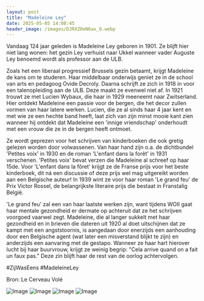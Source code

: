 ```yaml
---
layout: post
title: "Madeleine Ley"
date: 2025-05-05 14:08:45
header_image: /images/DJRXZOeN6ax_0.webp
---
```


Vandaag 124 jaar geleden is Madeleine Ley geboren in 1901. Ze blijft hier niet lang wonen: het gezin Ley verhuist naar Ukkel wanneer vader Auguste Ley benoemd wordt als professor aan de ULB. 

Zoals het een liberaal progressief Brussels gezin betaamt, krijgt Madeleine de kans om te studeren. Haar middelbaar onderwijs geniet ze in de school van arts en pedagoog Ovide Decroly. Daarna schrijft ze zich in 1918 in voor een talenopleiding aan de ULB. Deze maakt ze evenwel niet af. In 1921 trouwt ze met Lucien Wybaux, die haar in 1929 meeneemt naar Zwitserland. Hier ontdekt Madeleine een passie voor de bergen, die het decor zullen vormen van haar latere werken. Lucien, die ze al sinds haar 4 jaar kent en met wie ze een hechte band heeft, laat zich van zijn minst mooie kant zien wanneer hij ontdekt dat Madeleine een 'innige vriendschap' onderhoudt met een vrouw die ze in de bergen heeft ontmoet.

Ze wordt geprezen voor het schrijven van kinderboeken die ook gretig gelezen worden door volwassenen. Van haar hand zijn o.a. de dichtbundel 'Petites voix' in 1930 en de roman 'L'enfant dans la forêt' in 1931 verschenen. 'Petites voix' bevat verzen die Madeleine al schreef op haar 15de. Voor 'L'enfant dans la fôret' krijgt ze de Franse prijs voor het beste kinderboek, dit ná een discussie of deze prijs wel mag uitgereikt worden aan een Belgische auteur! In 1939 wint ze voor haar roman 'Le grand feu' de Prix Victor Rossel, de belangrijkste literaire prijs die bestaat in Franstalig België. 

'Le grand feu' zal een van haar laatste werken zijn, want tijdens WOII gaat haar mentale gezondheid er dermate op achteruit dat ze het schrijven voorgoed vaarwel zegt. Madeleine, die al langer sukkelt met haar gezondheid en in brieven die dateren uit 1920 al doet uitschijnen dat ze kampt met een angststoornis, is aangedaan door enerzijds een aanhouding door een Belgische agent (wat later een misverstand blijkt te zijn) en anderzijds een aanvaring met de gestapo. Wanneer ze haar hart hierover lucht bij haar buurvrouw, krijgt ze weinig begrip: "Cela arrive quand on a fait un faux pas." Deze zin blijft haar de rest van de oorlog achtervolgen.

#ZijWasEens #MadeleineLey

Bron: Le Cerveau Volé

![Image](/zij.was.eens/images/DJRXZOeN6ax_0.webp)
![Image](/zij.was.eens/images/DJRXZOeN6ax_1.webp)
![Image](/zij.was.eens/images/DJRXZOeN6ax_2.webp)
![Image](/zij.was.eens/images/DJRXZOeN6ax_3.webp)
